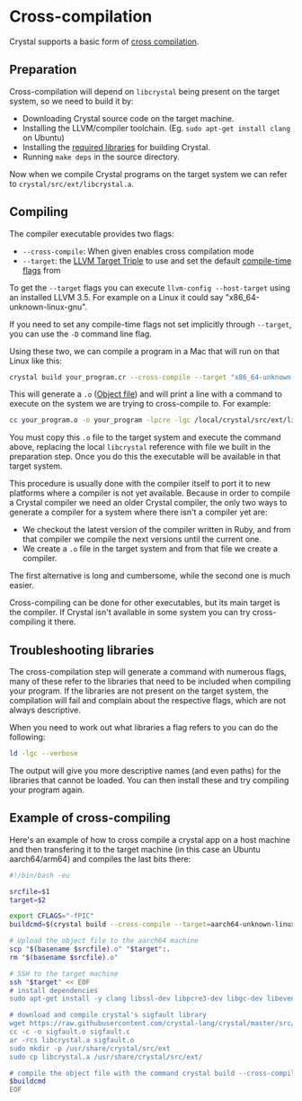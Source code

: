 # Cross-compilation

Crystal supports a basic form of [cross compilation](http://en.wikipedia.org/wiki/Cross_compiler).

## Preparation

Cross-compilation will depend on `libcrystal` being present on the target system, so we need to build it by:
* Downloading Crystal source code on the target machine.
* Installing the LLVM/compiler toolchain. (Eg. `sudo apt-get install clang` on Ubuntu)
* Installing the [required libraries](https://github.com/crystal-lang/crystal/wiki/All-required-libraries) for building Crystal.
* Running `make deps` in the source directory.

Now when we compile Crystal programs on the target system we can refer to `crystal/src/ext/libcrystal.a`.


## Compiling

The compiler executable provides two flags:

* `--cross-compile`: When given enables cross compilation mode
* `--target`: the [LLVM Target Triple](http://llvm.org/docs/LangRef.html#target-triple) to use and set the default [compile-time flags](compile_time_flags.md) from

To get the `--target` flags you can execute `llvm-config --host-target` using an installed LLVM 3.5. For example on a Linux it could say "x86_64-unknown-linux-gnu".

If you need to set any compile-time flags not set implicitly through `--target`, you can use the `-D` command line flag.

Using these two, we can compile a program in a Mac that will run on that Linux like this:

```bash
crystal build your_program.cr --cross-compile --target "x86_64-unknown-linux-gnu"
```

This will generate a `.o` ([Object file](http://en.wikipedia.org/wiki/Object_file)) and will print a line with a command to execute on the system we are trying to cross-compile to. For example:

```bash
cc your_program.o -o your_program -lpcre -lgc /local/crystal/src/ext/libcrystal.a
```

You must copy this `.o` file to the target system and execute the command above, replacing the local `libcrystal` reference with file we built in the preparation step.  Once you do this the executable will be available in that target system.

This procedure is usually done with the compiler itself to port it to new platforms where a compiler is not yet available. Because in order to compile a Crystal compiler we need an older Crystal compiler, the only two ways to generate a compiler for a system where there isn't a compiler yet are:

* We checkout the latest version of the compiler written in Ruby, and from that compiler we compile the next versions until the current one.
* We create a `.o` file in the target system and from that file we create a compiler.

The first alternative is long and cumbersome, while the second one is much easier.

Cross-compiling can be done for other executables, but its main target is the compiler. If Crystal isn't available in some system you can try cross-compiling it there.

## Troubleshooting libraries

The cross-compilation step will generate a command with numerous flags, many of these refer to the libraries that need to be included when compiling your program.
If the libraries are not present on the target system, the compilation will fail and complain about the respective flags, which are not always descriptive.

When you need to work out what libraries a flag refers to you can do the following:

```bash
ld -lgc --verbose
```

The output will give you more descriptive names (and even paths) for the libraries that cannot be loaded.  You can then install these and try compiling your program again.

## Example of cross-compiling

Here's an example of how to cross compile a crystal app on a host machine and then transfering it to the target machine (in this case an Ubuntu aarch64/arm64) and compiles the last bits there:

```bash
#!/bin/bash -eu

srcfile=$1
target=$2

export CFLAGS="-fPIC"
buildcmd=$(crystal build --cross-compile --target=aarch64-unknown-linux-gnu --release $srcfile)

# Upload the object file to the aarch64 machine
scp "$(basename $srcfile).o" "$target":.
rm "$(basename $srcfile).o"

# SSH to the target machine
ssh "$target" << EOF
# install dependencies
sudo apt-get install -y clang libssl-dev libpcre3-dev libgc-dev libevent-dev zlib1g-dev

# download and compile crystal's sigfault library
wget https://raw.githubusercontent.com/crystal-lang/crystal/master/src/ext/sigfault.c
cc -c -o sigfault.o sigfault.c
ar -rcs libcrystal.a sigfault.o
sudo mkdir -p /usr/share/crystal/src/ext
sudo cp libcrystal.a /usr/share/crystal/src/ext/

# compile the object file with the command crystal build --cross-compile gave us
$buildcmd
EOF
```
